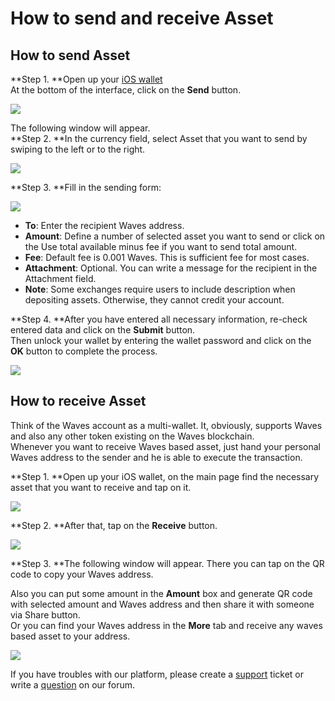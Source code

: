 # How to send and receive Asset

## **How to send Asset**

**Step 1. **Open up your [iOS wallet](https://itunes.apple.com/us/app/waves-wallet/id1233158971)  
At the bottom of the interface, click on the **Send** button.

![](/_assets/asset_transfers_ios_01.jpg)

The following window will appear.  
**Step 2. **In the currency field, select Asset that you want to send by swiping to the left or to the right.

![](/_assets/asset_transfers_ios_02.jpg)

**Step 3. **Fill in the sending form:

![](/_assets/asset_transfers_ios_03.png)

* **To**: Enter the recipient Waves address.
* **Amount**: Define a number of selected asset you want to send or click on the Use total available minus fee if you want to send total amount.
* **Fee**: Default fee is 0.001 Waves. This is sufficient fee for most cases.
* **Attachment**: Optional. You can write a message for the recipient in the Attachment field.
* **Note**: Some exchanges require users to include description when depositing assets. Otherwise, they cannot credit your account.

**Step 4. **After you have entered all necessary information, re-check entered data and click on the **Submit** button.  
Then unlock your wallet by entering the wallet password and click on the **OK** button to complete the process.

![](/_assets/asset_transfers_ios_04.jpg)

## **How to receive Asset**

Think of the Waves account as a multi-wallet. It, obviously, supports Waves and also any other token existing on the Waves blockchain.  
Whenever you want to receive Waves based asset, just hand your personal Waves address to the sender and he is able to execute the transaction.

**Step 1. **Open up your iOS wallet, on the main page find the necessary asset that you want to receive and tap on it.

![](/_assets/asset_transfers_ios_05.jpg)

**Step 2. **After that, tap on the **Receive** button.

![](/_assets/asset_transfers_ios_06.jpg)

**Step 3. **The following window will appear. There you can tap on the QR code to copy your Waves address.

Also you can put some amount in the **Amount** box and generate QR code with selected amount and Waves address and then share it with someone via Share button.  
Or you can find your Waves address in the **More** tab and receive any waves based asset to your address.

![](/_assets/asset_transfers_ios_07.png)

If you have troubles with our platform, please create a [support](https://support.wavesplatform.com/) ticket or write a [question](https://forum.wavesplatform.com/) on our forum.
